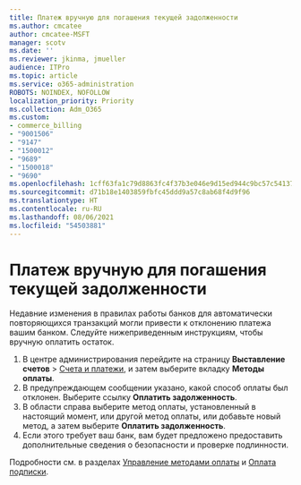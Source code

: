 ```yaml
---
title: Платеж вручную для погашения текущей задолженности
ms.author: cmcatee
author: cmcatee-MSFT
manager: scotv
ms.date: ''
ms.reviewer: jkinma, jmueller
audience: ITPro
ms.topic: article
ms.service: o365-administration
ROBOTS: NOINDEX, NOFOLLOW
localization_priority: Priority
ms.collection: Adm_O365
ms.custom:
- commerce_billing
- "9001506"
- "9147"
- "1500012"
- "9689"
- "1500018"
- "9690"
ms.openlocfilehash: 1cff63fa1c79d8863fc4f37b3e046e9d15ed944c9bc57c54137720a0dabd33df
ms.sourcegitcommit: d71b18e1403859fbfc45ddd9a57c8ab68f4d9f96
ms.translationtype: HT
ms.contentlocale: ru-RU
ms.lasthandoff: 08/06/2021
ms.locfileid: "54503881"
---
```

# <a name="manually-pay-an-outstanding-balance"></a>Платеж вручную для погашения текущей задолженности

Недавние изменения в правилах работы банков для автоматически повторяющихся транзакций могли привести к отклонению платежа вашим банком. Следуйте нижеприведенным инструкциям, чтобы вручную оплатить остаток.

1. В центре администрирования перейдите на страницу **Выставление счетов** > [Счета и платежи](https://go.microsoft.com/fwlink/p/?linkid=2018806), и затем выберите вкладку **Методы оплаты**.
2. В предупреждающем сообщении указано, какой способ оплаты был отклонен. Выберите ссылку **Оплатить задолженность**.
3. В области справа выберите метод оплаты, установленный в настоящий момент, или другой метод оплаты, или добавьте новый метод, а затем выберите **Оплатить задолженность**.
4. Если этого требует ваш банк, вам будет предложено предоставить дополнительные сведения о безопасности и проверке подлинности.

Подробности см. в разделах [Управление методами оплаты](/microsoft-365/commerce/billing-and-payments/manage-payment-methods) и [Оплата подписки](/microsoft-365/commerce/billing-and-payments/pay-for-your-subscription).
